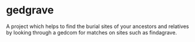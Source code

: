 gedgrave
========

A project which helps to find the burial sites of your ancestors and relatives
by looking through a gedcom for matches on sites such as findagrave.
